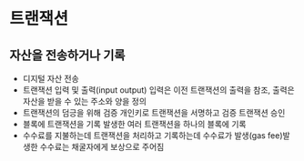 # 트랜잭션

## 자산을 전송하거나 기록

- 디지털 자산 전송
- 트랜잭션 입력 및 출력(input output) 입력은 이전 트랜잭션의 출력을 참조, 출력은 자산을 받을 수 있는 주소와 양을 정의
- 트랜잭션의 덤긍을 위해 검증 개인키로 트랜잭션을 서명하고 검증 트랜잭션 승인
- 블록에 트랜잭션을 기록 발생한 여러 트랜잭션을 하나의 블록에 기록
- 수수료를 지불하는데 트랜잭션을 처리하고 기록하는데 수수료가 발생(gas fee)발생한 수수료는 채굴자에게 보상으로 주어짐
